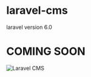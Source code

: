 # laravel-cms
laravel version 6.0


# COMING SOON

![Laravel CMS](https://tweb.com.vn/wp-content/uploads/2020/01/laravel-cms.png)

